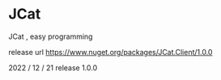 # JCat
JCat , easy programming

release url
https://www.nuget.org/packages/JCat.Client/1.0.0

2022 / 12 / 21 release 1.0.0